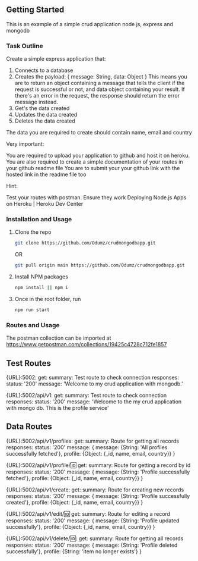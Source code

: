 <!-- GETTING STARTED -->
## Getting Started

This is an example of a simple crud application node js, express and mongodb

### Task Outline

Create a simple express application that:
1. Connects to a database
2. Creates the payload: 
{ message: String, data: Object }
This means you are to return an object containing a message that tells the client if the request is successful or not, and data object containing your result.
If there's an error in the request, the response should return the error message instead.
3. Get's the data created
4. Updates the data created
5. Deletes the data created

The data you are required to create should contain name, email and country

Very important:

You are required to upload your application to github and host it on heroku.
You are also required to create a simple documentation of your routes in your github readme file
You are to submit your your github link with the hosted link in the readme file too
 

Hint:

Test your routes with postman. Ensure they work
Deploying Node.js Apps on Heroku | Heroku Dev Center

### Installation and Usage

1. Clone the repo
   ```sh
   git clone https://github.com/Odumz/crudmongodbapp.git
   ```
   OR
   ```sh
   git pull origin main https://github.com/Odumz/crudmongodbapp.git
   ```
2. Install NPM packages
   ```sh
   npm install || npm i
   ```
3. Once in the root folder, run
   ```sh
   npm run start
   ```

### Routes and Usage

The postman collection can be imported at https://www.getpostman.com/collections/19425c4728c712fe1857


## Test Routes

 {URL}:5002:
  get:
    summary: Test route to check connection
    responses:
      status: '200'
      message: 'Welcome to my crud application with mongodb.'

 {URL}:5002/api/v1:
  get:
    summary: Test route to check connection
    responses:
      status: '200'
      message: 'Welcome to the my crud application with mongo db. This is the profile service'

## Data Routes

 {URL}:5002/api/v1/profiles:
  get:
    summary: Route for getting all records
    responses:
      status: '200'
      message: {
         message: {String: 'All profiles successfully fetched'},
         profile: {Object: {_id, name, email, country}}
      }

 {URL}:5002/api/v1/profile/:id:
  get:
    summary: Route for getting a record by id
    responses:
      status: '200'
      message: {
         message: {String: 'Profile successfully fetched'},
         profile: {Object: {_id, name, email, country}}
      }

 {URL}:5002/api/v1/create:
  get:
    summary: Route for creating new records
    responses:
      status: '200'
      message: {
         message: {String: 'Profile successfully created'},
         profile: {Object: {_id, name, email, country}}
      }

 {URL}:5002/api/v1/edit/:id:
  get:
    summary: Route for editing a record
    responses:
      status: '200'
      message: {
         message: {String: 'Profile updated successfully'},
         profile: {Object: {_id, name, email, country}}
      }

 {URL}:5002/api/v1/delete/:id::
  get:
    summary: Route for getting all records
    responses:
      status: '200'
      message: {
         message: {String: 'Profile deleted successfully'},
         profile: {String: 'item no longer exists'}
      }

